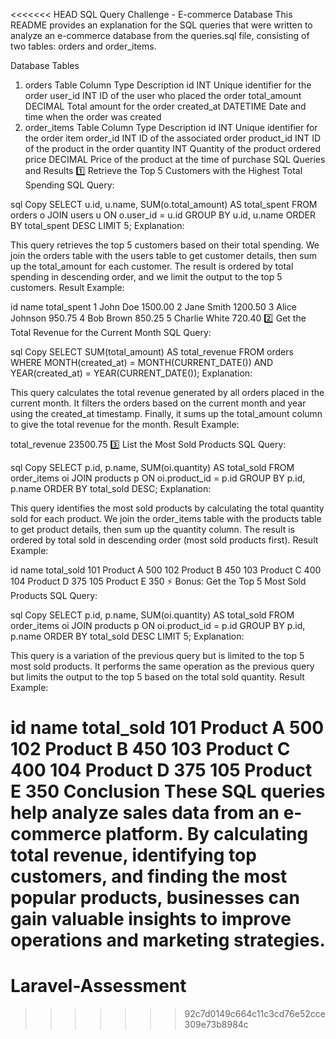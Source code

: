 <<<<<<< HEAD
SQL Query Challenge - E-commerce Database
This README provides an explanation for the SQL queries that were written to analyze an e-commerce database from the queries.sql file, consisting of two tables: orders and order_items.

Database Tables
1. orders Table
Column	Type	Description
id	INT	Unique identifier for the order
user_id	INT	ID of the user who placed the order
total_amount	DECIMAL	Total amount for the order
created_at	DATETIME	Date and time when the order was created
2. order_items Table
Column	Type	Description
id	INT	Unique identifier for the order item
order_id	INT	ID of the associated order
product_id	INT	ID of the product in the order
quantity	INT	Quantity of the product ordered
price	DECIMAL	Price of the product at the time of purchase
SQL Queries and Results
1️⃣ Retrieve the Top 5 Customers with the Highest Total Spending
SQL Query:

sql
Copy
SELECT u.id, u.name, SUM(o.total_amount) AS total_spent
FROM orders o
JOIN users u ON o.user_id = u.id
GROUP BY u.id, u.name
ORDER BY total_spent DESC
LIMIT 5;
Explanation:

This query retrieves the top 5 customers based on their total spending.
We join the orders table with the users table to get customer details, then sum up the total_amount for each customer.
The result is ordered by total spending in descending order, and we limit the output to the top 5 customers.
Result Example:

id	name	total_spent
1	John Doe	1500.00
2	Jane Smith	1200.50
3	Alice Johnson	950.75
4	Bob Brown	850.25
5	Charlie White	720.40
2️⃣ Get the Total Revenue for the Current Month
SQL Query:

sql
Copy
SELECT SUM(total_amount) AS total_revenue
FROM orders
WHERE MONTH(created_at) = MONTH(CURRENT_DATE())
AND YEAR(created_at) = YEAR(CURRENT_DATE());
Explanation:

This query calculates the total revenue generated by all orders placed in the current month.
It filters the orders based on the current month and year using the created_at timestamp.
Finally, it sums up the total_amount column to give the total revenue for the month.
Result Example:

total_revenue
23500.75
3️⃣ List the Most Sold Products
SQL Query:

sql
Copy
SELECT p.id, p.name, SUM(oi.quantity) AS total_sold
FROM order_items oi
JOIN products p ON oi.product_id = p.id
GROUP BY p.id, p.name
ORDER BY total_sold DESC;
Explanation:

This query identifies the most sold products by calculating the total quantity sold for each product.
We join the order_items table with the products table to get product details, then sum up the quantity column.
The result is ordered by total sold in descending order (most sold products first).
Result Example:

id	name	total_sold
101	Product A	500
102	Product B	450
103	Product C	400
104	Product D	375
105	Product E	350
⚡ Bonus: Get the Top 5 Most Sold Products
SQL Query:

sql
Copy
SELECT p.id, p.name, SUM(oi.quantity) AS total_sold
FROM order_items oi
JOIN products p ON oi.product_id = p.id
GROUP BY p.id, p.name
ORDER BY total_sold DESC
LIMIT 5;
Explanation:

This query is a variation of the previous query but is limited to the top 5 most sold products.
It performs the same operation as the previous query but limits the output to the top 5 based on the total sold quantity.
Result Example:

id	name	total_sold
101	Product A	500
102	Product B	450
103	Product C	400
104	Product D	375
105	Product E	350
Conclusion
These SQL queries help analyze sales data from an e-commerce platform. By calculating total revenue, identifying top customers, and finding the most popular products, businesses can gain valuable insights to improve operations and marketing strategies.
=======
# Laravel-Assessment
>>>>>>> 92c7d0149c664c11c3cd76e52cce309e73b8984c
